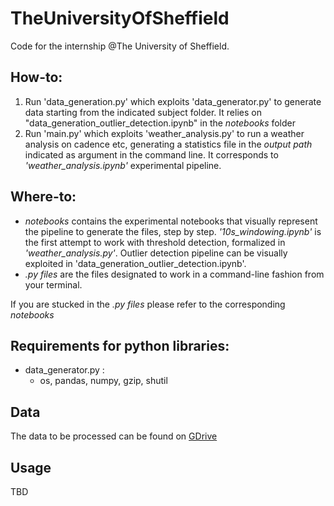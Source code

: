 # TheUniversityOfSheffield
Code for the internship @The University of Sheffield.

## How-to:
1) Run 'data_generation.py' which exploits 'data_generator.py' to generate data starting from the indicated subject folder. It relies on "data_generation_outlier_detection.ipynb" in the _notebooks_ folder
2) Run 'main.py' which exploits 'weather_analysis.py' to run a weather analysis on cadence etc, generating a statistics file in the _output path_ indicated as argument in the command line. It corresponds to _'weather_analysis.ipynb'_ experimental pipeline.

## Where-to:
* _notebooks_ contains the experimental notebooks that visually represent the pipeline to generate the files, step by step. _'10s_windowing.ipynb'_ is the first attempt to work with threshold detection, formalized in _'weather_analysis.py'_. Outlier detection pipeline can be visually exploited in 'data_generation_outlier_detection.ipynb'.
* _.py files_ are the files designated to work in a command-line fashion from your terminal.

If you are stucked in the _.py files_ please refer to the corresponding _notebooks_

## Requirements for python libraries:
* data_generator.py :
  * os, pandas, numpy, gzip, shutil

## Data
The data to be processed can be found on [GDrive](https://drive.google.com/drive/folders/14wI-6fR1POVeB2ua8qP1nlLnwliEY5pW?usp=share_link)

## Usage
TBD

